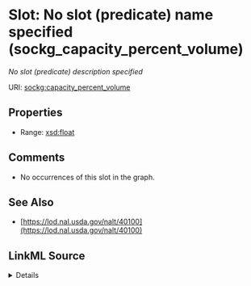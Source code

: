 

# Slot: No slot (predicate) name specified (sockg_capacity_percent_volume)


_No slot (predicate) description specified_







URI: [sockg:capacity_percent_volume](https://idir.uta.edu/sockg-ontology/docs/capacity_percent_volume)



<!-- no inheritance hierarchy -->








## Properties

* Range: [xsd:float](http://www.w3.org/2001/XMLSchema#float)





## Comments

* No occurrences of this slot in the graph.

## See Also

* [https://lod.nal.usda.gov/nalt/40100](https://lod.nal.usda.gov/nalt/40100)



## LinkML Source

<details>

```yaml
name: sockg_capacity_percent_volume
description: No slot (predicate) description specified
title: No slot (predicate) name specified
comments:
- No occurrences of this slot in the graph.
from_schema: soc-kg
see_also:
- https://lod.nal.usda.gov/nalt/40100
rank: 1000
domain: sockg_SoilPhysicalSample
slot_uri: sockg:capacity_percent_volume
alias: sockg_capacity_percent_volume
range: float

```
</details>